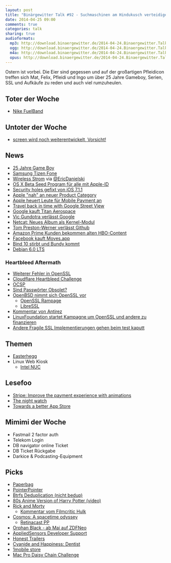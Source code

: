 ```yaml
---
layout: post
title: "Binärgewitter Talk #92 - Suchmaschinen am Hindukusch verteidigen"
date: 2014-04-25 09:00
comments: true
categories: talk
sharing: true
audioformats:
  mp3: http://download.binaergewitter.de/2014-04-24.Binaergewitter.Talk.92.mp3
  ogg: http://download.binaergewitter.de/2014-04-24.Binaergewitter.Talk.92.ogg
  m4a: http://download.binaergewitter.de/2014-04-24.Binaergewitter.Talk.92.m4a
  opus: http://download.binaergewitter.de/2014-04-24.Binaergewitter.Talk.92.opus
---
```

Ostern ist vorbei. Die Eier sind gegessen und auf der großartigen Pfleidicon treffen sich Mat, Felix, Pfleidi und Ingo um über 25 Jahre Gameboy, Serien, SSL und Aufkäufe zu reden und auch viel rumzuheulen.

## Toter der Woche

- [Nike FuelBand](http://www.cnet.com/news/nike-fires-fuelband-engineers-will-stop-making-wearable-hardware/)

## Untoter der Woche

- [screen wird noch weiterentwickelt, Vorsicht!](https://www.archlinux.org/news/screen-420-cannot-reattach-older-instances/)

## News

- [25 Jahre Game Boy](https://de.wikipedia.org/wiki/Game_Boy)
- [Samsung Tizen Fone](http://www.gulli.com/news/23709-neuer-versuch-samsungs-tizen-smartphone-erscheint-im-sommer-2014-04-16)
- [Wireless Strom](http://www.golem.de/news/energieversorgung-forscher-uebertragen-strom-drahtlos-ueber-5-meter-1404-106002.html) via [@EricDanielski](http://twitter.com/EricDanielski)
- [OS X Beta Seed Program für alle mit Apple-ID](https://appleseed.apple.com/sp/betaprogram)
- [Security holes gefixt von iOS 7.1.1](http://arstechnica.com/security/2014/04/apple-users-left-exposed-to-serious-threats-for-weeks-former-employee-says/)
- [Apple "nah" an neuer Product Category](http://www.theverge.com/2014/4/24/5644896/apple-closer-than-ever-to-entering-new-product-category-ceo-says)
- [Apple heuert Leute für Mobile Payment an](http://recode.net/2014/04/21/apple-interviewing-job-candidates-for-mobile-payments-push/)
- [Travel back in time with Google Street View](http://arstechnica.com/gadgets/2014/04/time-travel-is-just-a-click-away-google-opens-up-street-view-archives/)
- [Google kauft Titan Aerospace](http://www.fastcompany.com/3029099/most-innovative-companies/google-buys-titan-aerospace-the-drone-company-facebook-had-its-eye)
- [Vic Gundotra verlässt Google](http://www.theverge.com/2014/4/24/5649366/google-boss-vic-gundotra-is-leaving-the-company)
- [Netcat: Neues Album als Kernel-Modul](http://www.pro-linux.de/news/1/21020/netcat-neues-album-als-kernel-modul.html)
- [Tom Preston-Werner verlässt Github](https://github.com/blog/1823-results-of-the-github-investigation)
- [Amazon Prime Kunden bekommen alten HBO-Content](http://meedia.de/2014/04/23/hbo-serien-und-filme-bald-fuer-amazon-prime-kunden-verfuegbar/)
- [Facebook kauft Moves.app](http://mashable.com/2014/04/24/facebook-acquires-moves-app/)
- [Bind 10 stirbt und Bundy kommt](http://www.pro-linux.de/news/1/21010/aus-bind-10-wird-bundy.html)
- [Debian 6.0 LTS](http://www.pro-linux.de/news/1/21003/debian-lts-wird-realitaet.html)

### Heartbleed Aftermath

- [Weiterer Fehler in OpenSSL](http://seclists.org/fulldisclosure/2014/Apr/117)
- [Cloudflare Heartbleed Challenge](http://blog.cloudflare.com/answering-the-critical-question-can-you-get-private-ssl-keys-using-heartbleed)
- [OCSP](http://de.wikipedia.org/wiki/Online_Certificate_Status_Protocol)
- [Sind Passwörter Obsolet?](https://medium.com/p/9ed56d483eb)
- [OpenBSD nimmt sich OpenSSL vor](http://www.openbsd.org/cgi-bin/cvsweb/src/lib/libssl/src/ssl/)
     * [OpenSSL Rampage](http://opensslrampage.org/)
     * [LibreSSL](http://www.libressl.org/)
- [Kommentar von Antirez](http://antirez.com/news/76)
- [LinuxFoundation startet Kampagne um OpenSSL und andere zu finanzieren](http://www.linuxfoundation.org/news-media/announcements/2014/04/amazon-web-services-cisco-dell-facebook-fujitsu-google-ibm-intel)
- [Andere Fragile SSL Implementierungen gehen beim test kaputt](https://isc.sans.edu/diary/Be+Careful+what+you+Scan+for%21/18017)

## Themen

- [Easterhegg](http://eh14.easterhegg.eu/)
- Linux Web Kiosk
    * [Intel NUC](http://www.intel.com/content/www/us/en/nuc/overview.html)

## Lesefoo

- [Stripe: Improve the payment experience with animations](https://medium.com/p/3d1b0a9b810e)
- [The night watch](https://research.microsoft.com/en-us/people/mickens/thenightwatch.pdf)
- [Towards a better App Store](http://david-smith.org/blog/2014/04/16/towards-a-better-app-store/)

## Mimimi der Woche

- Fastmail 2 factor auth
- Telekom Login
- DB navigator online Ticket
- DB Ticket Rückgabe
- Darkice & Podcasting-Equipment

## Picks

- [Paperbag](http://paperbag.io/)
- [PointerPointer](http://www.pointerpointer.com/)
- [Btrfs Deduplication (nicht bedup)](https://github.com/markfasheh/duperemove)
- [80s Anime Version of Harry Potter (video)](http://www.wired.com/2014/04/harry-potter-anime/)
- [Rick and Morty](http://www.imdb.com/title/tt2861424/)
    * [Kommentar vom Filmcritic Hulk](http://badassdigest.com/2014/04/11/rick-and-mortty-is-the-best-show-on-television/)
- [Cosmos: A spacetime odyssey](http://en.wikipedia.org/wiki/Cosmos:_A_Spacetime_Odyssey)
    * [Retinacast PP](http://retinacast.de/rtc-pp-e33-cosmos/)
- [Orphan Black - ab Mai auf ZDFNeo](http://de.wikipedia.org/wiki/Orphan_Black)
- [AppliedSensors Developer Support](http://mailman.twinspot.net/listinfo/iaqusb)
- [Honest Trailers](https://www.youtube.com/playlist?list=PL86F4D497FD3CACCE)
- [Cyanide and Happiness: Dentist](https://www.youtube.com/watch?v=gzsrooteAZw)
- [1mobile store](http://www.1mobile.com/)
- [Mac Pro Daisy Chain Challenge](http://www.macworld.com/article/2146360/lab-tested-the-mac-pro-daisy-chain-challenge.html)
